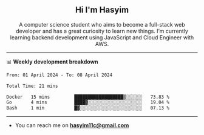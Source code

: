 <h2 align="center">Hi I'm Hasyim</h2>

<p align="center">A computer science student who aims to become a full-stack web developer and has a great curiosity to learn new things. I’m currently learning backend development using JavaScript and Cloud Engineer with AWS.</p>

---

📊 **Weekly development breakdown**

<!--START_SECTION:waka-->

```txt
From: 01 April 2024 - To: 08 April 2024

Total Time: 21 mins

Docker   15 mins         ██████████████████▒░░░░░░   73.83 %
Go       4 mins          ████▓░░░░░░░░░░░░░░░░░░░░   19.04 %
Bash     1 min           █▓░░░░░░░░░░░░░░░░░░░░░░░   07.13 %
```

<!--END_SECTION:waka-->

---

- You can reach me on **hasyim11c@gmail.com**
